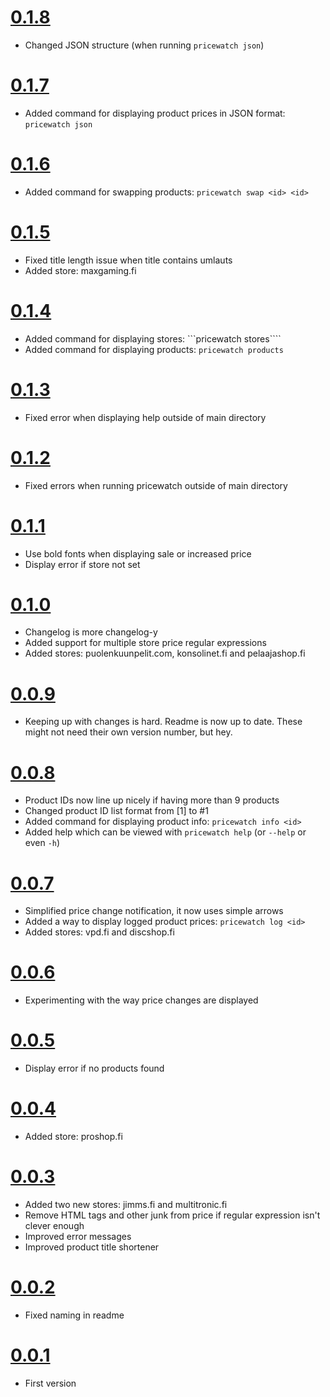 # [0.1.8](https://github.com/jarilehtinen/pricewatch/releases/tag/0.1.8)

- Changed JSON structure (when running ```pricewatch json```)

# [0.1.7](https://github.com/jarilehtinen/pricewatch/releases/tag/0.1.7)

- Added command for displaying product prices in JSON format: ```pricewatch json```

# [0.1.6](https://github.com/jarilehtinen/pricewatch/releases/tag/0.1.6)

- Added command for swapping products: ```pricewatch swap <id> <id>```

# [0.1.5](https://github.com/jarilehtinen/pricewatch/releases/tag/0.1.5)

- Fixed title length issue when title contains umlauts
- Added store: maxgaming.fi

# [0.1.4](https://github.com/jarilehtinen/pricewatch/releases/tag/0.1.4)

- Added command for displaying stores: ```pricewatch stores````
- Added command for displaying products: ```pricewatch products```

# [0.1.3](https://github.com/jarilehtinen/pricewatch/releases/tag/0.1.3)

- Fixed error when displaying help outside of main directory

# [0.1.2](https://github.com/jarilehtinen/pricewatch/releases/tag/0.1.2)

- Fixed errors when running pricewatch outside of main directory

# [0.1.1](https://github.com/jarilehtinen/pricewatch/releases/tag/0.1.1)

- Use bold fonts when displaying sale or increased price
- Display error if store not set

# [0.1.0](https://github.com/jarilehtinen/pricewatch/releases/tag/0.1.0)

- Changelog is more changelog-y
- Added support for multiple store price regular expressions
- Added stores: puolenkuunpelit.com, konsolinet.fi and pelaajashop.fi

# [0.0.9](https://github.com/jarilehtinen/pricewatch/releases/tag/0.0.9)

- Keeping up with changes is hard. Readme is now up to date. These might not need their own version number, but hey.

# [0.0.8](https://github.com/jarilehtinen/pricewatch/releases/tag/0.0.8)

- Product IDs now line up nicely if having more than 9 products
- Changed product ID list format from [1] to #1
- Added command for displaying product info: ```pricewatch info <id>```
- Added help which can be viewed with ```pricewatch help``` (or ```--help``` or even ```-h```)

# [0.0.7](https://github.com/jarilehtinen/pricewatch/releases/tag/0.0.7)

- Simplified price change notification, it now uses simple arrows
- Added a way to display logged product prices: ```pricewatch log <id>```
- Added stores: vpd.fi and discshop.fi

# [0.0.6](https://github.com/jarilehtinen/pricewatch/releases/tag/0.0.6)

- Experimenting with the way price changes are displayed

# [0.0.5](https://github.com/jarilehtinen/pricewatch/releases/tag/0.0.5)

- Display error if no products found

# [0.0.4](https://github.com/jarilehtinen/pricewatch/releases/tag/0.0.4)

- Added store: proshop.fi

# [0.0.3](https://github.com/jarilehtinen/pricewatch/releases/tag/0.0.3)

- Added two new stores: jimms.fi and multitronic.fi
- Remove HTML tags and other junk from price if regular expression isn't clever enough
- Improved error messages
- Improved product title shortener

# [0.0.2](https://github.com/jarilehtinen/pricewatch/releases/tag/0.0.2)

- Fixed naming in readme

# [0.0.1](https://github.com/jarilehtinen/pricewatch/releases/tag/0.0.1)

- First version